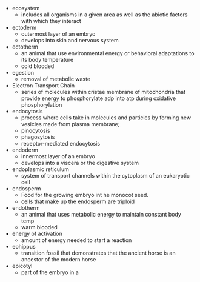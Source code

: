 - ecosystem
	- includes all organisms in a given area as well as the abiotic factors with which they interact
- ectoderm
	- outermost layer of an embryo
	- develops into skin and nervous system
- ectotherm
	- an animal that use environmental energy or behavioral adaptations to its body temperature
	- cold blooded
- egestion
	- removal of metabolic waste
- Electron Transport Chain
	- series of molecules within cristae membrane of mitochondria that provide energy to phosphorylate adp into atp during oxidative phosphorylation
- endocytosis
	- process where cells take in molecules and particles by forming new vesicles made from plasma membrane;
	- pinocytosis
	- phagosytosis
	- receptor-mediated endocytosis
- endoderm
	- innermost layer of an embryo
	- develops into a viscera or the digestive system
- endoplasmic reticulum
	- system of transport channels within the cytoplasm of an eukaryotic cell
- endosperm
	- Food for the growing embryo int he monocot seed.
	- cells that make up the endosperm are triploid
- endotherm
	- an animal that uses metabolic energy to maintain constant body temp
	- warm blooded
- energy of activation
	- amount of energy needed to start a reaction
- eohippus
	- transition fossil that demonstrates that the ancient horse is an ancestor of the modern horse
- epicotyl
	- part of the embryo in a